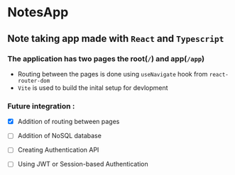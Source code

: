 # NotesApp

## Note taking app made with `React` and `Typescript`

### The application has two pages the root(`/`) and app(`/app`)
* Routing between the pages is done using `useNavigate` hook from `react-router-dom`
* `Vite` is used to build the inital setup for devlopment

### Future integration :
- [x] Addition of routing between pages
- [ ] Addition of NoSQL database 
- [ ] Creating Authentication API
- [ ] Using JWT or Session-based Authentication


